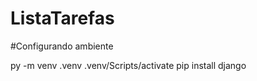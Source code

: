 ﻿# ListaTarefas
 
#Configurando ambiente

py -m venv .venv
.venv/Scripts/activate
pip install django
